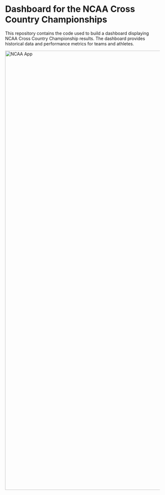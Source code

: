 # Dashboard for the NCAA Cross Country Championships

This repository contains the code used to build a dashboard displaying NCAA Cross Country Championship results. The dashboard provides historical data and performance metrics for teams and athletes.

<img width="1424" alt="NCAA App" src="https://github.com/user-attachments/assets/9197da05-dce3-46a0-9176-8ff176728d41">
